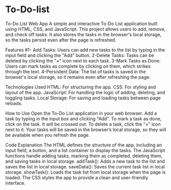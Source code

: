 # To-Do-list


To-Do List Web App
 A simple and interactive To-Do List application built using HTML, CSS, and JavaScript. This project allows users to add, remove, and check off tasks. It also stores the tasks in the browser's local storage, so the tasks persist even after the page is refreshed.

Features
#1- Add Tasks: Users can add new tasks to the list by typing in the input field and clicking the "Add" button.
2-Delete Tasks: Tasks can be deleted by clicking the "×" icon next to each task.
3-Mark Tasks as Done: Users can mark tasks as complete by clicking on them, which strikes through the text.
4-Persistent Data: The list of tasks is saved in the browser's local storage, so it remains even after refreshing the page.

Technologies Used
HTML: For structuring the app.
CSS: For styling and layout of the app.
JavaScript: For handling the logic of adding, deleting, and toggling tasks.
Local Storage: For saving and loading tasks between page reloads.

How to Use
Open the To-Do List application in your web browser.
Add a task by typing in the input box and clicking "Add".
To mark a task as done, click on the task. It will be crossed out.
To delete a task, click the "×" icon next to it.
Your tasks will be saved in the browser’s local storage, so they will be available when you refresh the page.

Code Explanation
The HTML defines the structure of the app, including an input field, a button, and a list container to display the tasks.
The JavaScript functions handle adding tasks, marking them as completed, deleting them, and saving tasks in local storage.
addTask(): Adds a new task to the list and saves the list in local storage.
saveData(): Saves the current task list in local storage.
showTask(): Loads the task list from local storage when the page is loaded.
The CSS styles the app to provide a clean and user-friendly interface.
